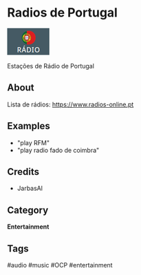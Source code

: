 # Radios de Portugal

![radios_pt.png](radios_pt.png)

Estações de Rádio de Portugal

## About

Lista de rádios: https://www.radios-online.pt

## Examples 

* "play RFM"
* "play radio fado de coimbra"

## Credits 
- JarbasAl

## Category
**Entertainment**

## Tags
#audio 
#music
#OCP
#entertainment
